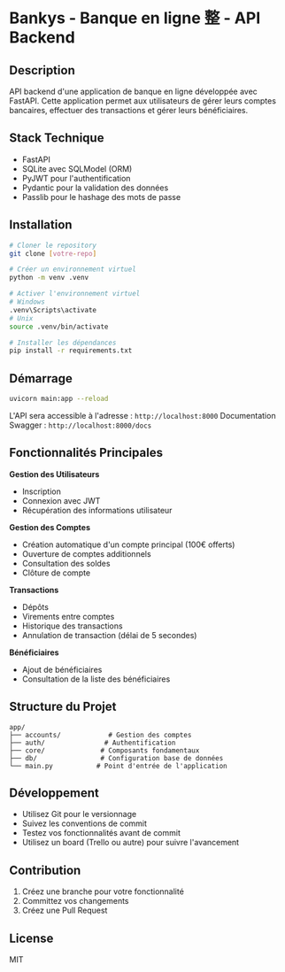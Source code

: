 # Bankys - Banque en ligne 整 - API Backend

## Description

API backend d'une application de banque en ligne développée avec FastAPI. Cette application permet aux utilisateurs de gérer leurs comptes bancaires, effectuer des transactions et gérer leurs bénéficiaires.

## Stack Technique

- FastAPI
- SQLite avec SQLModel (ORM)
- PyJWT pour l'authentification
- Pydantic pour la validation des données
- Passlib pour le hashage des mots de passe

## Installation

```bash
# Cloner le repository
git clone [votre-repo]

# Créer un environnement virtuel
python -m venv .venv

# Activer l'environnement virtuel
# Windows
.venv\Scripts\activate
# Unix
source .venv/bin/activate

# Installer les dépendances
pip install -r requirements.txt
```

## Démarrage

```bash
uvicorn main:app --reload
```

L'API sera accessible à l'adresse : `http://localhost:8000`
Documentation Swagger : `http://localhost:8000/docs`

## Fonctionnalités Principales

**Gestion des Utilisateurs**

- Inscription
- Connexion avec JWT
- Récupération des informations utilisateur

**Gestion des Comptes**

- Création automatique d'un compte principal (100€ offerts)
- Ouverture de comptes additionnels
- Consultation des soldes
- Clôture de compte

**Transactions**

- Dépôts
- Virements entre comptes
- Historique des transactions
- Annulation de transaction (délai de 5 secondes)

**Bénéficiaires**

- Ajout de bénéficiaires
- Consultation de la liste des bénéficiaires

## Structure du Projet

```
app/
├── accounts/            # Gestion des comptes
├── auth/               # Authentification
├── core/              # Composants fondamentaux
├── db/                # Configuration base de données
└── main.py           # Point d'entrée de l'application
```

## Développement

- Utilisez Git pour le versionnage
- Suivez les conventions de commit
- Testez vos fonctionnalités avant de commit
- Utilisez un board (Trello ou autre) pour suivre l'avancement

## Contribution

1. Créez une branche pour votre fonctionnalité
2. Committez vos changements
3. Créez une Pull Request

## License

MIT
